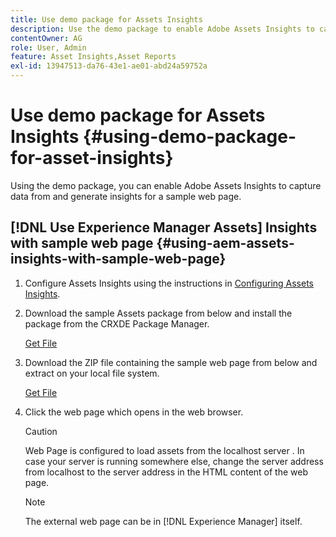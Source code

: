 ```yaml
---
title: Use demo package for Assets Insights
description: Use the demo package to enable Adobe Assets Insights to capture data from and generate insights for a web page.
contentOwner: AG
role: User, Admin
feature: Asset Insights,Asset Reports
exl-id: 13947513-da76-43e1-ae01-abd24a59752a
---
```

# Use demo package for Assets Insights {#using-demo-package-for-asset-insights}

Using the demo package, you can enable Adobe Assets Insights to capture data from and generate insights for a sample web page.

## [!DNL Use Experience Manager Assets] Insights with sample web page  {#using-aem-assets-insights-with-sample-web-page}

1. Configure Assets Insights using the instructions in [Configuring Assets Insights](configure-asset-insights.md).
1. Download the sample Assets package from below and install the package from the CRXDE Package Manager.

   [Get File](assets/insightsdemo.zip)

1. Download the ZIP file containing the sample web page from below and extract on your local file system.

   [Get File](assets/demosite.zip)

1. Click the web page which opens in the web browser.

   >[!CAUTION]
   >
   >Web Page is configured to load assets from the localhost server . In case your server is running somewhere else, change the server address from localhost to the server address in the HTML content of the web page.

   >[!NOTE]
   >
   >The external web page can be in [!DNL Experience Manager] itself.
